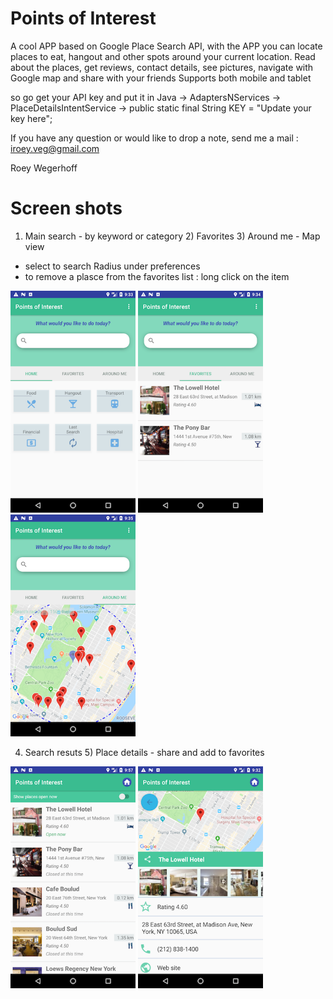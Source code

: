 # Points of Interest
A cool APP based on Google Place Search API, with the APP you can locate places to eat, hangout and other spots around your current location.
Read about the places, get reviews, contact details, see pictures, navigate with Google map and share with your friends
Supports both mobile and tablet

so go get your API key and put it in Java -> AdaptersNServices -> PlaceDetailsIntentService -> 
public static final String KEY = "Update your key here";

If you have any question or would like to drop a note, send me a mail : iroey.veg@gmail.com

Roey Wegerhoff

# Screen shots

1) Main search - by keyword or category 2) Favorites 3) Around me - Map view
- select to search Radius under preferences
- to remove a plasce from the favorites list : long click on the item 

<img src="https://github.com/RoeyVeg/PointsofInterest/blob/master/mainActivity.png" height="355" width="200">   <img src="https://github.com/RoeyVeg/PointsofInterest/blob/master/favorites.png" height="355" width="200">    <img src="https://github.com/RoeyVeg/PointsofInterest/blob/master/aroundMe.png" height="355" width="200">

4) Search resuts 5) Place details - share and add to favorites

<img src="https://github.com/RoeyVeg/PointsofInterest/blob/master/searchResults.png" height="355" width="200">   <img src="https://github.com/RoeyVeg/PointsofInterest/blob/master/locationDetails.png" height="355" width="200"> 

